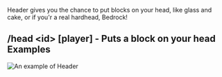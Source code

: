 Header gives you the chance to put blocks on your head, like glass and cake, or if you'r a real hardhead, Bedrock!

/head \<id\> [player] - Puts a block on your head
Examples
-
![An example of Header](http://i.imgur.com/qPCU2.png)
